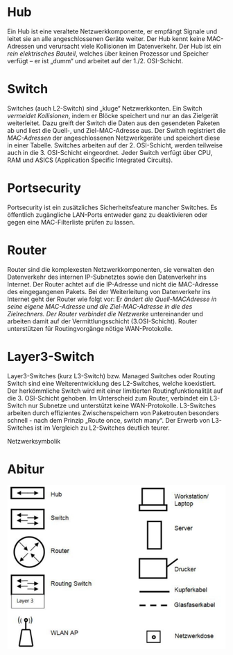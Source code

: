 # Hub
Ein Hub ist eine veraltete Netzwerkkomponente, er empfängt Signale und leitet sie an alle angeschlossenen Geräte weiter. Der Hub kennt keine MAC-Adressen und verursacht viele Kollisionen im Datenverkehr. Der Hub ist ein *rein elektrisches Bauteil*, welches über keinen Prozessor und Speicher verfügt – er ist „dumm“ und arbeitet auf der 1./2. OSI-Schicht.

# Switch
Switches (auch L2-Switch) sind „kluge“ Netzwerkkonten. Ein Switch *vermeidet Kollisionen*, indem er Blöcke speichert und nur an das Zielgerät weiterleitet. Dazu greift der Switch die Daten aus den gesendeten Paketen ab und liest die Quell-, und Ziel-MAC-Adresse aus. Der Switch registriert die *MAC-Adressen* der angeschlossenen Netzwerkgeräte und speichert diese in einer Tabelle. Switches arbeiten auf der 2. OSI-Schicht, werden teilweise auch in die 3. OSI-Schicht eingeordnet. Jeder Switch verfügt über CPU, RAM und ASICS (Application Specific Integrated Circuits).

# Portsecurity
Portsecurity ist ein zusätzliches Sicherheitsfeature mancher Switches. Es öffentlich zugängliche LAN-Ports entweder ganz zu deaktivieren oder gegen eine MAC-Filterliste prüfen zu lassen.

# Router
Router sind die komplexesten Netzwerkkomponenten, sie verwalten den Datenverkehr des internen IP-Subnetztes sowie den Datenverkehr ins Internet. Der Router achtet auf die IP-Adresse und nicht die MAC-Adresse des eingegangenen Pakets. Bei der Weiterleitung von Datenverkehr ins Internet geht der Router wie folgt vor: Er *ändert die Quell-MACAdresse in seine eigene MAC-Adresse und die Ziel-MAC-Adresse in die des Zielrechners. Der Router verbindet die Netzwerke* untereinander und arbeiten damit auf der Vermittlungsschicht (3.OSI-Schicht). Router unterstützen für Routingvorgänge nötige WAN-Protokolle.

# Layer3-Switch
Layer3-Switches (kurz L3-Switch) bzw. Managed Switches oder Routing Switch sind eine Weiterentwicklung des L2-Switches, welche koexistiert. Der herkömmliche Switch wird mit einer limitierten Routingfunktionalität auf die 3. OSI-Schicht gehoben. Im Unterscheid zum Router, verbindet ein L3-Switch nur Subnetze und unterstützt keine WAN-Protokolle. L3-Switches arbeiten durch effizientes Zwischenspeichern von Paketrouten besonders schnell - nach dem Prinzip „Route once, switch many“. Der Erwerb von L3-Switches ist im Vergleich zu L2-Switches deutlich teurer.

 Netzwerksymbolik

# Abitur
![](../_Medien/Netzwerkkomponenten_Abitur.png)